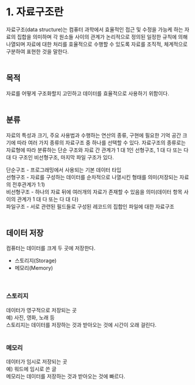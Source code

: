 # 1. 자료구조란

자료구조(data structure)는 컴퓨터 과학에서 효율적인 접근 및 수정을 가능케 하는 자료의 집합을 의미하며 각 원소들 사이의 관계가 논리적으로 정의된 일정한 규칙에 의해 나열되며 자료에 대한 처리를 효율적으로 수행할 수 있도록 자료를 조직적, 체계적으로 구분하여 표현한 것을 말한다.
<br><br>

## 목적

자료를 어떻게 구조화할지 고민하고 데이터를 효율적으로 사용하기 위함이다.
<br><br>

## 분류

자료의 특성과 크기, 주요 사용법과 수행하는 연산의 종류, 구현에 필요한 기억 공간 크기에 따라 여러 가지 종류의 자료구조 중 하나를 선택할 수 있다. 자료구조의 종류로는 자료형에 따라 분류하는 단순 구조와 자료 간 관계가 1 대 1인 선형구조, 1 대 다 또는 다 대 다 구조인 비선형구조, 마지막 파일 구조가 있다. <br>

단순구조 - 프로그래밍에서 사용되는 기본 데이터 타입 <br>
선형구조 - 자료를 구성하는 데이터를 순차적으로 나열시킨 형태를 의미(저장되는 자료의 전후관계가 1:1) <br>
비선형구조 - 하나의 자료 뒤에 여러개의 자료가 존재할 수 있음을 의미(데이터 항목 사이의 관계가 1 대 다 또는 다 대 다) <br>
파일구조 - 서로 관련된 필드들로 구성된 레코드의 집합인 파일에 대한 자료구조
<br><br>

## 데이터 저장

컴퓨터는 데이터를 크게 두 곳에 저장한다.

- 스토리지(Storage)
- 메모리(Memory)

<br>

### 스토리지

데이터가 영구적으로 저장되는 곳 <br>
예) 사진, 영화, 노래 등 <br>
스토리지는 데이터를 저장하는 것과 받아오는 것에 시간이 오래 걸린다.
<br><br>

### 메모리 <br>

데이터가 임시로 저장되는 곳 <br>
예) 워드에 임시로 쓴 글 <br>
메모리는 데이터를 저장하는 것과 받아오는 것에 빠르다.
